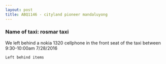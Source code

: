 ```yaml
---
layout: post
title: ABQ1146 - cityland pioneer mandaluyong
---
```


### Name of taxi: rosmar taxi

We left behind a nokia 1320 cellphone in the front seat of the taxi between 9:30-10:00am 7/28/2016

```Left behind items```

